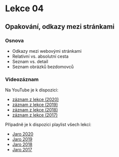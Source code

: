 Lekce 04
========

Opakování, odkazy mezi stránkami
--------------------------------

### Osnova

- Odkazy mezi webovými stránkami
- Relativní vs. absolutní cesta
- Seznam vs. detail
- Seznam obrázků bezdomovců



### Videozáznam

Na YouTube je k dispozici:
* [záznam z lekce (2020)](https://www.youtube.com/watch?v=bZbbUFpimg0)
* [záznam z lekce (2019)](https://www.youtube.com/watch?v=-Bg8wCblLsg)
* [záznam z lekce (2018)](https://www.youtube.com/watch?v=CIh9hdJxtKk)
* [záznam z lekce (2017)](https://www.youtube.com/watch?v=dPXdy0R9Nv0)

Případně je k dispozici playlist všech lekcí:
* [Jaro 2020](https://www.youtube.com/playlist?list=PLTCx5oiCrIJ5H1uPvwQYUkhQuznifLe-L)
* [Jaro 2019](https://www.youtube.com/playlist?list=PLTCx5oiCrIJ7I5m_zJtjZoLS-pxSi859Z)
* [Jaro 2018](https://www.youtube.com/playlist?list=PLTCx5oiCrIJ6mcuJ1VaY8s0mzFsaMUzp-)
* [Jaro 2017](https://www.youtube.com/playlist?list=PLUVJxzuCt9ATwP3dFn5xCHvObtu2EveNZ)
